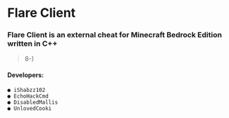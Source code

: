 # Flare Client
### **Flare Client is an external cheat for Minecraft Bedrock Edition written in C++** 
> 8-)

#### Developers:

```
● iShabzz102 
● EchoHackCmd
● DisabledMallis
● UnlovedCooki
```
